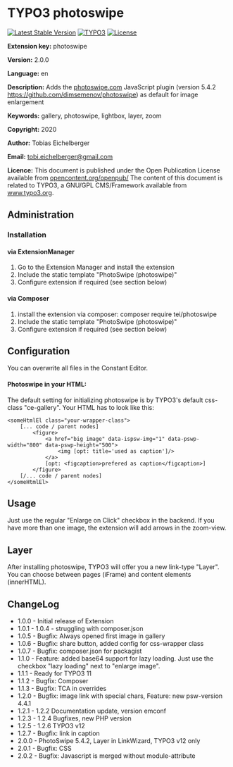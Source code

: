 # TYPO3 photoswipe
[![Latest Stable Version](https://img.shields.io/packagist/v/tei/photoswipe?style=for-the-badge)](https://packagist.org/packages/tei/photoswipe)
[![TYPO3](https://img.shields.io/badge/TYPO3-photoswipe-%23f49700?style=for-the-badge)](https://extensions.typo3.org/extension/photoswipe)
[![License](https://img.shields.io/packagist/l/tei/photoswipe?style=for-the-badge)](https://packagist.org/packages/tei/photoswipe)

**Extension key:**
photoswipe

**Version:**
2.0.0

**Language:**
en

**Description:**
Adds the [photoswipe.com](http://photoswipe.com/) JavaScript plugin (version 5.4.2 https://github.com/dimsemenov/photoswipe) as default for image enlargement

**Keywords:**
gallery, photoswipe, lightbox, layer, zoom

**Copyright:**
2020

**Author:**
Tobias Eichelberger

**Email:**
[tobi.eichelberger@gmail.com](tobi.eichelberger@gmail.com)

**Licence:**
This document is published under the Open Publication License available from [opencontent.org/openpub/](http://www.opencontent.org/openpub/)
The content of this document is related to TYPO3, a GNU/GPL CMS/Framework available from www.typo3.org.


## Administration

### Installation

#### via ExtensionManager
1. Go to the Extension Manager and install the extension
2. Include the static template "PhotoSwipe (photoswipe)"
3. Configure extension if required (see section below)

#### via Composer
1. install the extension via composer: composer require tei/photoswipe
2. Include the static template "PhotoSwipe (photoswipe)"
3. Configure extension if required (see section below)

## Configuration
You can overwrite all files in the Constant Editor. 

#### Photoswipe in your HTML:
The default setting for initializing photoswipe is by TYPO3's default css-class "ce-gallery". 
Your HTML has to look like this:
```
<someHtmlEl class="your-wrapper-class">
    [... code / parent nodes]
        <figure>
            <a href="big image" data-ispsw-img="1" data-pswp-width="800" data-pswp-height="500">
                <img [opt: title='used as caption']/>
            </a>
            [opt: <figcaption>prefered as caption</figcaption>]
        </figure>
    [/... code / parent nodes]
</someHtmlEl>
```

## Usage
Just use the regular "Enlarge on Click" checkbox in the backend. If you have more than one image, the extension will
add arrows in the zoom-view.

## Layer
After installing photoswipe, TYPO3 will offer you a new link-type "Layer". You can choose between pages (iFrame) and 
 content elements (innerHTML). 

## ChangeLog

- 1.0.0 - Initial release of Extension
- 1.0.1 - 1.0.4 - struggling with composer.json
- 1.0.5 - Bugfix: Always opened first image in gallery
- 1.0.6 - Bugfix: share button, added config for css-wrapper class
- 1.0.7 - Bugfix: composer.json for packagist
- 1.1.0 - Feature: added base64 support for lazy loading. Just use the checkbox "lazy loading" next to "enlarge image".
- 1.1.1 - Ready for TYPO3 11
- 1.1.2 - Bugfix: Composer
- 1.1.3 - Bugfix: TCA in overrides
- 1.2.0 - Bugfix: image link with special chars, Feature: new psw-version 4.4.1
- 1.2.1 - 1.2.2 Documentation update, version emconf
- 1.2.3 - 1.2.4 Bugfixes, new PHP version
- 1.2.5 - 1.2.6 TYPO3 v12
- 1.2.7 - Bugfix: link in caption
- 2.0.0 - PhotoSwipe 5.4.2, Layer in LinkWizard, TYPO3 v12 only
- 2.0.1 - Bugfix: CSS
- 2.0.2 - Bugfix: Javascript is merged without module-attribute